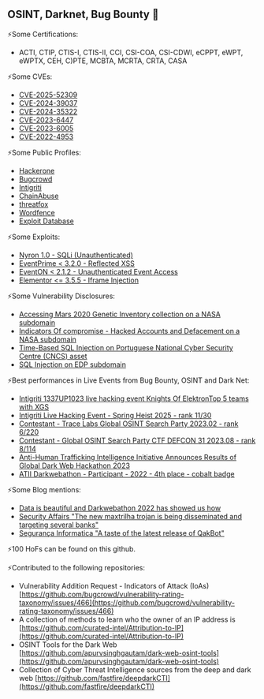 ## OSINT, Darknet, Bug Bounty 👋

⚡Some Certifications:
  - ACTI, CTIP, CTIS-I, CTIS-II, CCI, CSI-COA, CSI-CDWI, eCPPT, eWPT, eWPTX, CEH, C)PTE, MCBTA, MCRTA, CRTA, CASA

⚡Some CVEs:
  - [CVE-2025-52309](https://cve.mitre.org/cgi-bin/cvename.cgi?name=CVE-2025-52309)
  - [CVE-2024-39037](https://cve.mitre.org/cgi-bin/cvename.cgi?name=CVE-2024-39037)
  - [CVE-2024-35322](https://cve.mitre.org/cgi-bin/cvename.cgi?name=CVE-2024-35322)
  - [CVE-2023-6447](https://cve.mitre.org/cgi-bin/cvename.cgi?name=CVE-2023-6447)
  - [CVE-2023-6005](https://cve.mitre.org/cgi-bin/cvename.cgi?name=CVE-2023-6005)
  - [CVE-2022-4953](https://cve.mitre.org/cgi-bin/cvename.cgi?name=CVE-2022-4953)

⚡Some Public Profiles:
  - [Hackerone](https://hackerone.com/miguel_santareno)
  - [Bugcrowd](https://bugcrowd.com/MiguelSantareno)
  - [Intigriti](https://www.intigriti.com/researcher/profile/miguelsantareno)
  - [ChainAbuse](https://www.chainabuse.com/profile/MiguelSantareno)
  - [threatfox](https://threatfox.abuse.ch/user/41127/)
  - [Wordfence](https://www.wordfence.com/threat-intel/vulnerabilities/researchers/miguel-santareno)
  - [Exploit Database](https://www.exploit-db.com/?author=9699)

⚡Some Exploits:
  - [Nyron 1.0 - SQLi (Unauthenticated)](https://www.exploit-db.com/exploits/50674)
  - [EventPrime < 3.2.0 - Reflected XSS](https://wpscan.com/vulnerability/9c271619-f478-45c3-91d9-be0f55ee06a2)
  - [EventON < 2.1.2 - Unauthenticated Event Access](https://wpscan.com/vulnerability/e9ef793c-e5a3-4c55-beee-56b0909f7a0d)
  - [Elementor <= 3.5.5 - Iframe Injection](https://wpscan.com/vulnerability/8273357e-f9e1-44bc-8082-8faab838eda7)

⚡Some Vulnerability Disclosures:
  - [Accessing Mars 2020 Genetic Inventory collection on a NASA subdomain](https://bugcrowd.com/disclosures/33bcaa1d-d273-4587-94b8-b3f7d99284a5/leaked-valid-credentials-on-nasa-subdomain)
  - [Indicators Of compromise - Hacked Accounts and Defacement on a NASA subdomain](https://bugcrowd.com/disclosures/df290ac2-4b50-431e-911c-b6b376d99408/indicators-of-compromise-hacked-accounts-and-defacement)
  - [Time-Based SQL Injection on Portuguese National Cyber Security Centre (CNCS) asset](https://miguelsantareno.github.io/cncs.pdf)
  - [SQL Injection on EDP subdomain](https://miguelsantareno.github.io/edp.pdf)
  
⚡Best performances in Live Events from Bug Bounty, OSINT and Dark Net:
 - [Intigriti 1337UP1023 live hacking event Knights Of Elektron](https://twitter.com/intigriti/status/1716428981115797948)[Top 5 teams with XGS](https://miguelsantareno.github.io/1337teams.png)
 - [Intigriti Live Hacking Event - Spring Heist 2025 - rank 11/30](https://miguelsantareno.github.io/SPRING_Heist.png)
 - [Contestant - Trace Labs Global OSINT Search Party 2023.02 ](https://ca.badgr.com/public/assertions/ThYVNiOCSEOgqxe8SGPuww)[- rank 6/220](https://miguelsantareno.github.io/tracelabs_score.png)
 - [Contestant - Global OSINT Search Party CTF DEFCON 31 2023.08](https://ca.badgr.com/public/assertions/QYBLGlpeTJm0D7yWabSS4w)[ - rank 8/114](https://miguelsantareno.github.io/defcon31.png)
 - [Anti-Human Trafficking Intelligence Initiative Announces Results of Global Dark Web Hackathon 2023](https://www.linkedin.com/pulse/anti-human-trafficking-intelligence-1c/)
 - [ATII Darkwebathon - Participant - 2022 - 4th place - cobalt badge](https://ca.badgr.com/public/assertions/dVRkzM42RtuedJYy911vBg)

⚡Some Blog mentions:
 - [Data is beautiful and Darkwebathon 2022 has showed us how](https://www.maltego.com/blog/data-is-beautiful-and-the-darkwebathon-2022-have-showed-us-how/)
 - [Security Affairs "The new maxtrilha trojan is being disseminated and targeting several banks"](https://securityaffairs.com/122134/malware/maxtrilha-banking-trojan.html)
 - [Segurança Informatica "A taste of the latest release of QakBot"](https://seguranca-informatica.pt/a-taste-of-the-latest-release-of-qakbot/#.YRb_n4hKiUl)

⚡100 HoFs can be found on this github.

⚡Contributed to the following repositories:
 - Vulnerability Addition Request - Indicators of Attack (IoAs) [https://github.com/bugcrowd/vulnerability-rating-taxonomy/issues/466](https://github.com/bugcrowd/vulnerability-rating-taxonomy/issues/466)
 - A collection of methods to learn who the owner of an IP address is [https://github.com/curated-intel/Attribution-to-IP](https://github.com/curated-intel/Attribution-to-IP)
 - OSINT Tools for the Dark Web [https://github.com/apurvsinghgautam/dark-web-osint-tools](https://github.com/apurvsinghgautam/dark-web-osint-tools)
 - Collection of Cyber Threat Intelligence sources from the deep and dark web [https://github.com/fastfire/deepdarkCTI](https://github.com/fastfire/deepdarkCTI)
